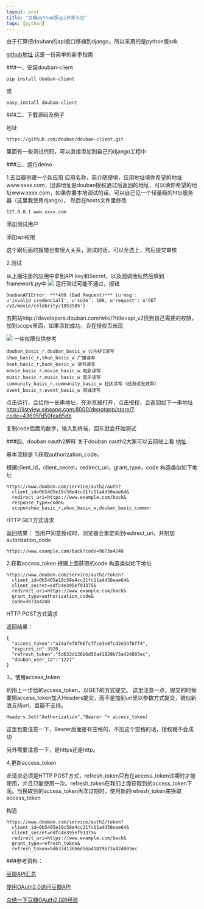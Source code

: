 ```yaml
---
layout: post
title: "豆瓣python版api开发小记"
tags: [python]
---
```

由于打算把douban的api接口移植到django，所以采用的是python版sdk

[github地址](https://github.com/douban/douban-client)
这是一份简单的新手指南

###一、安装douban-client

	pip install douban-client
或

	easy_install douban-client

###二、下载源码及例子

地址
	
	https://github.com/douban/douban-client.git

里面有一些测试代码，可以直接添加到自己的django工程中

###三、运行demo

1.去豆瓣创建一个新应用
应用名称，简介随便填，应用地址填你希望的地址www.xxxx.com，回调地址是douban授权通过后返回的地址，可以填你希望的地址www.xxxx.com，如果你要本地调试的话，可以自己见一个轻量级的http服务器（这里我使用django），
然后在hosts文件里修改

	127.0.0.1 www.xxxx.com
添加测试用户

添加api权限

这个跟后面的报错也有很大关系，测试的话，可以全选上，然后提交审核

2.测试

从上面注册的应用中拿到API key和Secret，以及回调地址然后填到framework.py中
<img src="/blog/public/images/posts/douban/doubanapi1.png" >
运行测试可能不通过，报错

	DoubanAPIError: ***400 (Bad Request)*** {u'msg': u'invalid_credencial1', u'code': 108, u'request': u'GET /v2/movie/celebrity/1053585'}
去网站http://developers.douban.com/wiki/?title=api_v2找到自己需要的权限，加到scope里面，如果添加成功，会在授权页出现

<img src="/blog/public/images/posts/douban/doubanapi2.png" >
一些权限仅供参考

	douban_basic_r,douban_basic_w 公共API读写
	shuo_basic_r,shuo_basic_w 广播读写
	book_basic_r,book_basic_w 读书读写
	movie_basic_r,movie_basic_w 电影读写
	music_basic_r,music_basic_w 音乐读写
	community_basic_r,community_basic_w 社区读写（经测试无效果）
	event_basic_r,event_basic_w 同城读写

点击运行，会给你一长串地址，在浏览器打开，点击授权，会返回如下一串地址
http://listview.sinaapp.com:8000/depotapp/store/?code=43695fd50fea85db

复制code后面的数字，输入到终端，回车就会开始测试

###四、douban oauth2解释
关于douban oauth2大家可以去网站上看
[地址]( http://developers.douban.com/wiki/?title=oauth2)

基本流程是
1.获取authorization_code，

根据client_id，client_secret，redirect_uri，grant_type，code
构造类似如下地址

	https://www.douban.com/service/auth2/auth?
	  client_id=0b5405e19c58e4cc21fc11a4d50aae64&
	  redirect_uri=https://www.example.com/back&
	  response_type=code&
	  scope=shuo_basic_r,shuo_basic_w,douban_basic_common
HTTP GET方式请求

返回结果：
当用户同意授权时，浏览器会重定向到redirect_uri，并附加autorization_code

	https://www.example.com/back?code=9b73a4248

2.获取access_token
根据上面获取的code
构造类似如下地址

	https://www.douban.com/service/auth2/token?
	  client_id=0b5405e19c58e4cc21fc11a4d50aae64&
	  client_secret=edfc4e395ef93375&
	  redirect_uri=https://www.example.com/back&
	  grant_type=authorization_code&
	  code=9b73a4248
HTTP POST方式请求

返回结果：

	{
	  "access_token":"a14afef0f66fcffce3e0fcd2e34f6ff4",
	  "expires_in":3920,
	  "refresh_token":"5d633d136b6d56a41829b73a424803ec",
	  "douban_user_id":"1221"
	}

3，使用access_token

利用上一步给的access_token，以GET的方式提交。
这里注意一点，提交的时候要把access_token加入Headers提交，而不是加到url里以参数方式提交，貌似新浪支持url，豆瓣不支持。

	Headers.Set("Authorization","Bearer "+ access_token)
这里也要注意一下，Bearer后面是有空格的，不加这个空格的话，授权就不会成功

另外需要注意一下，是https还是http。

4,更新access_token

此请求必须是HTTP POST方式，refresh_token只有在access_token过期时才能使用，并且只能使用一次。refresh_token在我们上面获取到的access_token下面。当换取到的access_token再次过期时，使用新的refresh_token来换取access_token

构造

	https://www.douban.com/service/auth2/token?
	  client_id=0b5405e19c58e4cc21fc11a4d50aae64&
	  client_secret=edfc4e395ef93375&
	  redirect_uri=https://www.example.com/back&
	  grant_type=refresh_token&
	  refresh_token=5d633d136b6d56a41829b73a424803ec

###参考资料：

[豆瓣API汇总](http://developers.douban.com/wiki/?title=api_v2)

[使用OAuth2.0访问豆瓣API](http://developers.douban.com/wiki/?title=oauth2)

[总结一下豆瓣OAuth2.0的经验](http://www.douban.com/note/231310967/)